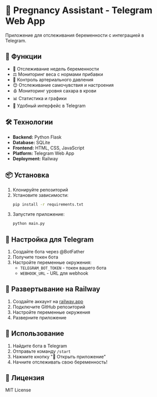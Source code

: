 # 🤰 Pregnancy Assistant - Telegram Web App

Приложение для отслеживания беременности с интеграцией в Telegram.

## 🚀 Функции

- 📅 Отслеживание недель беременности
- ⚖️ Мониторинг веса с нормами прибавки
- 💓 Контроль артериального давления
- 😊 Отслеживание самочувствия и настроения
- 🩸 Мониторинг уровня сахара в крови
- 📊 Статистика и графики
- 📱 Удобный интерфейс в Telegram

## 🛠️ Технологии

- **Backend:** Python Flask
- **Database:** SQLite
- **Frontend:** HTML, CSS, JavaScript
- **Platform:** Telegram Web App
- **Deployment:** Railway

## 📦 Установка

1. Клонируйте репозиторий
2. Установите зависимости:
   ```bash
   pip install -r requirements.txt
   ```
3. Запустите приложение:
   ```bash
   python main.py
   ```

## 🔧 Настройка для Telegram

1. Создайте бота через @BotFather
2. Получите токен бота
3. Настройте переменные окружения:
   - `TELEGRAM_BOT_TOKEN` - токен вашего бота
   - `WEBHOOK_URL` - URL для webhook

## 🚀 Развертывание на Railway

1. Создайте аккаунт на [railway.app](https://railway.app)
2. Подключите GitHub репозиторий
3. Настройте переменные окружения
4. Разверните приложение

## 📱 Использование

1. Найдите бота в Telegram
2. Отправьте команду `/start`
3. Нажмите кнопку "🚀 Открыть приложение"
4. Начните отслеживать свою беременность!

## 📄 Лицензия

MIT License
